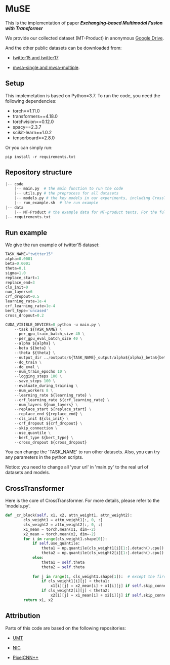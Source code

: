 # MuSE

This is the implementation of paper ***Exchanging-based Multimodal Fusion with Transformer***

We provide our collected dataset (MT-Product) in anonymous [Google Drive](https://drive.google.com/drive/u/1/folders/1emWPyba8kF29EgS67ESO81kxIOCQN6Dv). 

And the other public datasets can be downloaded from: 

- [twitter15 and twitter17](https://github.com/jefferyYu/UMT)

- [mvsa-single and mvsa-multiple](https://mcrlab.net/research/mvsa-sentiment-analysis-on-multi-view-social-data/).


## Setup

This implemetation is based on Python=3.7. To run the code, you need the following dependencies:

- torch==1.11.0
- transformers==4.18.0
- torchvision==0.12.0
- spacy==2.3.7
- scikit-learn==1.0.2
- tensorboard==2.8.0

Or you can simply run:

```
pip install -r requirements.txt
```

## Repository structure

```python
|-- code
    |-- main.py  # the main function to run the code
    |-- utils.py # the preprocess for all datasets
    |-- models.py # the key models in our experiments, including CrossTransformer
    |-- run_example.sh  # the run example
|-- data
    |-- MT-Product # the example data for MT-product texts. For the full data, please download from the google drive in the above.
|-- requirements.txt
```

## Run example

We give the run example of twitter15 dataset: 

```python
TASK_NAME="twitter15"
alpha=0.0001
beta=0.0001
theta=0.1
sigma=1.0
replace_start=1
replace_end=3
cls_init=0
num_layers=6
crf_dropout=0.5
learning_rate=1e-4
crf_learning_rate=1e-4
bert_type='uncased'
cross_dropout=0.2

CUDA_VISIBLE_DEVICES=0 python -u main.py \
    --task ${TASK_NAME} \
    --per_gpu_train_batch_size 40 \
    --per_gpu_eval_batch_size 40 \
    --alpha ${alpha} \
    --beta ${beta} \
    --theta ${theta} \
    --output_dir ../outputs/${TASK_NAME}_output/alpha${alpha}_beta${beta}_theta${theta}_sigma${sigma}_rs${replace_start}_re${replace_end}_cls${cls_init}_l${num_layers}_lr${learning_rate}_clr${crf_learning_rate}_${bert_type}_cd${cross_dropout}_last/\
    --do_train \
    --do_eval \
    --num_train_epochs 10 \
    --logging_steps 100 \
    --save_steps 100 \
    --evaluate_during_training \
    --num_workers 8 \
    --learning_rate ${learning_rate} \
    --crf_learning_rate ${crf_learning_rate} \
    --num_layers ${num_layers} \
    --replace_start ${replace_start} \
    --replace_end ${replace_end} \
    --cls_init ${cls_init} \
    --crf_dropout ${crf_dropout} \
    --skip_connection \
    --use_quantile \
    --bert_type ${bert_type} \
    --cross_dropout ${cross_dropout}
```

You can change the 'TASK_NAME' to run other datasets. Also, you can try any parameters in the python scripts.

Notice: you need to change all 'your url' in 'main.py' to the real url of datasets and models.


## CrossTransformer

Here is the core of CrossTransformer. For more details, please refer to the 'models.py'.
```python
def _cr_block(self, x1, x2, attn_weight1, attn_weight2):
        cls_weight1 = attn_weight1[:, 0, :]
        cls_weight2 = attn_weight2[:, 0, :]
        x1_mean = torch.mean(x1, dim=-2)
        x2_mean = torch.mean(x2, dim=-2)
        for i in range(cls_weight1.shape[0]):
            if self.use_quantile:
                theta1 = np.quantile(cls_weight1[i][1:].detach().cpu().numpy(), self.theta)
                theta2 = np.quantile(cls_weight2[i][1:].detach().cpu().numpy(), self.theta)
            else:
                theta1 = self.theta
                theta2 = self.theta
            
            for j in range(1, cls_weight1.shape[1]):  # except the first token, namely [cls]
                if cls_weight1[i][j] < theta1:
                    x1[i][j] = x2_mean[i] + x1[i][j] if self.skip_connection else x2_mean[i]
                if cls_weight2[i][j] < theta2:
                    x2[i][j] = x1_mean[i] + x2[i][j] if self.skip_connection else x1_mean[i]
        return x1, x2
```

## Attribution

Parts of this code are based on the following repositories:

- [UMT](https://github.com/jefferyYu/UMT)

- [NIC](https://github.com/sgrvinod/a-PyTorch-Tutorial-to-Image-Captioning)

- [PixelCNN++](https://github.com/pclucas14/pixel-cnn-pp)
